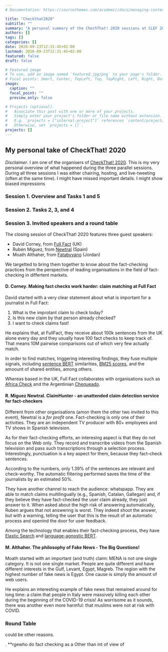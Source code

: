 ```yaml
---
# Documentation: https://sourcethemes.com/academic/docs/managing-content/

title: "Checkthat2020"
subtitle: ""
summary: "A personal summary of the ChechThat! 2020 sessions at CLEF 2020"
authors: []
tags: []
categories: []
date: 2020-09-23T12:31:45+02:00
lastmod: 2020-09-23T12:31:45+02:00
featured: false
draft: false

# Featured image
# To use, add an image named `featured.jpg/png` to your page's folder.
# Focal points: Smart, Center, TopLeft, Top, TopRight, Left, Right, BottomLeft, Bottom, BottomRight.
image:
  caption: ""
  focal_point: ""
  preview_only: false

# Projects (optional).
#   Associate this post with one or more of your projects.
#   Simply enter your project's folder or file name without extension.
#   E.g. `projects = ["internal-project"]` references `content/project/deep-learning/index.md`.
#   Otherwise, set `projects = []`.
projects: []
---
```

## My personal take of CheckThat! 2020

*Disclaimer*. I am one of the organisers of [CheckThat! 2020](https://sites.google.com/view/clef2020-checkthat).  This is my very personal overview of what happened during the three parallel sessions. During all three sessions I was either chairing, hosting, and live-tweeting (often at the same time). I might have missed important details. I might show biased impressions

### Session 1. Overview and Tasks 1 and 5

### Session 2. Tasks 2, 3, and 4

### Session 3.  Invited speakers and a round table

The closing session of CheckThat! 2020 features three guest speakers: 
- David Corney, from [Full Fact](https://fullfact.org) (UK)
- Rubén Míguez, from [Newtral](https://www.newtral.es) (Spain)
- Moath Althaher, from [Fatabyyano](https://fatabyyano.net/) (Jordan)

We targetted to bring them together to know about the fact-checking practices from the perspective of leading organisations in the field of fact-checking in differtent markets. 

#### D. Corney. Making fact checks work harder: claim matching at Full Fact

David started with a very clear statement about what is important for a journalist in Full Fact: 

1. What is the improtant claim to check today?
2. Is this new claim by that person already checked?
3. I want to check claims fast!

He explains that, at FullFact, they receive about 100k sentences from the UK alone every day and they usually have 100 fact checks to keep track of. That means 10M pairwise comparisons out of which very few actually match. 

In order to find matches, triggering interesting findings, they fuse multiple signals, including [sentence BERT](https://github.com/UKPLab/sentence-transformers) similarities, [BM25 scores](https://en.wikipedia.org/wiki/Okapi_BM25), and the amoount of shared entities, among others. 

Whereas based in the UK, Full Fact collaborates with organisations such as [Africa Check](https://africacheck.org) and the Argentinian [Chequeado](https://chequeado.com).

#### R. Míguez Newtral. ClaimHunter - an unattended claim detection service for fact-checkers

Different from other organisations (amon them the other two invited to this event), Newtral is a *for profit* one. Fact-checking is only one of their activities. They are an independent TV producer with 80+ employees and TV shows in Spanish television. 

As for their fact-checking efforts, an interesing aspect is that they do not focus on the Web only. They record and transcribe videos from the Spanish television and pass such transcriptions through a selection process. Interestingly, punctuation is a key aspect for them, because they fact-check sentences. 

According to the numbers, only 1.39% of the sentences are relevant and check-worthy. The automatic filtering performed saves the time of the journalists by an estimated 50%. 

They have another channel to reach the audience: whatspapp. They are able to match claims multilingually (e.g., Spanish, Catalan, Gallegan) and, if they believe they have fact-checked  the user claim already, they just answer to it. When asked about the high risk of answering automatically, Ruben argues that not answering is worst. They indeed shoot the answer, but with a warning, telling the user that this is the result of an automatic process and openind the door for user feedback.

Among the technology that enables their fact-checking process, they have [Elastic Search](https://www.elastic.co/elasticsearch/) and [language-agnostic BERT](https://ai.googleblog.com/2020/08/language-agnostic-bert-sentence.html).

#### M. Althaher. The philosophy of Fake News - The Big Questions! 

Moath started with an important (and truth) claim: MENA is not one single category. It is not one single market. People are quite different and have different interests in the Gulf, Levant, Egypt, Magreb. The region with the highest number of fake news is Egypt. One cause is simply the amount of web users. 

He explains an interesting example of fake news that remained around for long time: a claim that people in Italy were massively killing each other during the beginning of the COVID-19 crisis! As worrisome as it sounds, there was another even more harmful: that muslims were not at risk with COVID. 


### Round Table



could be other reasons. 

.  **rgewho do fact checking as a 
Other than 
int of view of